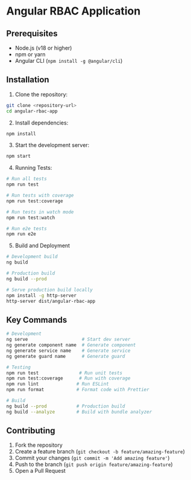 # Angular RBAC Application
## Prerequisites

- Node.js (v18 or higher)
- npm or yarn
- Angular CLI (`npm install -g @angular/cli`)

## Installation

1. Clone the repository:
```bash
git clone <repository-url>
cd angular-rbac-app
```

2. Install dependencies:
```bash
npm install
```

3. Start the development server:
```bash
npm start
```

4. Running Tests:

```bash
# Run all tests
npm run test

# Run tests with coverage
npm run test:coverage

# Run tests in watch mode
npm run test:watch

# Run e2e tests
npm run e2e
```

5. Build and Deployment

```bash
# Development build
ng build

# Production build
ng build --prod

# Serve production build locally
npm install -g http-server
http-server dist/angular-rbac-app
```

## Key Commands

```bash
# Development
ng serve                    # Start dev server
ng generate component name  # Generate component
ng generate service name    # Generate service
ng generate guard name      # Generate guard

# Testing
npm run test               # Run unit tests
npm run test:coverage      # Run with coverage
npm run lint              # Run ESLint
npm run format            # Format code with Prettier

# Build
ng build --prod           # Production build
ng build --analyze        # Build with bundle analyzer
```

## Contributing

1. Fork the repository
2. Create a feature branch (`git checkout -b feature/amazing-feature`)
3. Commit your changes (`git commit -m 'Add amazing feature'`)
4. Push to the branch (`git push origin feature/amazing-feature`)
5. Open a Pull Request
